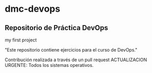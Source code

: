 # dmc-devops

## Repositorio de Práctica DevOps
my first project

"Este repositorio contiene ejercicios para el curso de DevOps."

 Contribución realizada a través de un pull request ACTUALIZACION URGENTE: Todos los sistemas operativos.
